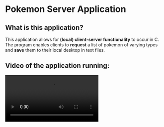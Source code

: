 # Pokemon Server Application

## What is this application?
This application allows for **(local) client-server functionality** to occur in C. The program enables clients to **request** a list of pokemon of varying types and **save** them to their local desktop in text files. 

## Video of the application running:
![](https://github.com/Pokemon-Server/gif/demo.mp4)

